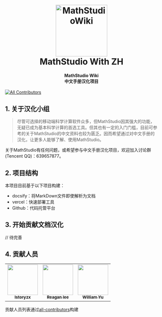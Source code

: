 <h1 align="center">
  <br>
  <img src="https://github.com/Reagan1947/MathstudioWiki/blob/master/docs/_media/mathstudio_logo.png" alt="MathStudioWiki" width="170">
  <br>
  MathStudio With ZH
  <br>
</h1>

<h4 align="center" font-weight:bold;">MathStudio Wiki</br>
                                     中文手册汉化项目</br></h4>
<p align="center">
                 
<!-- ALL-CONTRIBUTORS-BADGE:START - Do not remove or modify this section -->
[![All Contributors](https://img.shields.io/badge/all_contributors-3-orange.svg?style=flat-square)](#contributors-)
<!-- ALL-CONTRIBUTORS-BADGE:END -->
                 
## 1. 关于汉化小组   

> 尽管可选择的移动端科学计算软件众多，但MathStudio因其强大的功能，无疑已成为基本科学计算的首选工具。但其也有一定的入门门槛，目前可参考的关于MathStudio的中文资料也较为匮乏。因而希望通过对中文手册的汉化，让更多人能够了解、使用MathStudio。

关于MathStudio有任何问题，或希望参与中文手册汉化项目，欢迎加入讨论群(Tencent QQ)：639657877。

## 2. 项目结构

本项目目前基于以下项目构建：

- docsify：将MarkDown文件即使解析为文档
- vercel：快速部署工具
- Github：代码托管平台

## 3. 开始贡献文档汉化

// 待完善


## 4. 贡献人员

<!--Thanks goes to these wonderful people ([emoji key](https://allcontributors.org/docs/en/emoji-key)):-->

<!-- ALL-CONTRIBUTORS-LIST:START - Do not remove or modify this section -->
<!-- prettier-ignore-start -->
<!-- markdownlint-disable -->
<table>
  <tr>
    <td align="center"><a href="https://github.com/lstoryzx"><img src="https://avatars.githubusercontent.com/u/51326568?v=4?s=100" width="100px;" alt=""/><br /><sub><b>lstoryzx</b></sub></a><br /><a href="#content-lstoryzx" title="Content"><!--🖋--></a></td>
    <td align="center"><a href="http://cnblogs.com/guten-tag"><img src="https://avatars.githubusercontent.com/u/35622305?v=4?s=100" width="100px;" alt=""/><br /><sub><b>Reagan lee</b></sub></a><br /><a href="#content-Reagan1947" title="Content"><!--🖋--></a> <a href="https://github.com/Reagan1947/MathstudioWiki/commits?author=Reagan1947" title="Code"><!--💻--></a> <a href="#maintenance-Reagan1947" title="Maintenance"><!--🚧--></a></td>
    <td align="center"><a href="http://williamyu.top"><img src="https://avatars.githubusercontent.com/u/30014869?v=4?s=100" width="100px;" alt=""/><br /><sub><b>William Yu</b></sub></a><br /><a href="#content-YuYuCong" title="Content"><!--🖋--></a></td>
  </tr>
</table>

<!-- markdownlint-restore -->
<!-- prettier-ignore-end -->

<!-- ALL-CONTRIBUTORS-LIST:END -->

贡献人员列表通过[all-contributors](https://github.com/all-contributors/all-contributors)构建
